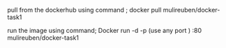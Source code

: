 pull from the dockerhub using command ; docker pull mulireuben/docker-task1

run the image using command; Docker run -d -p (use any port ) :80 mulireuben/docker-task1

